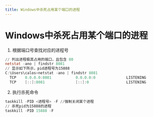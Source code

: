 ```yaml
---
title: Windows中杀死占用某个端口的进程
---
```


# Windows中杀死占用某个端口的进程

1. 根据端口号查找对应的进程号 

```powershell
// 列出进程极其占用的端口，且包含 80
netstat -ano | findstr 8081
// 显示如下所示，pid进程号为15888
C:\Users\calos>netstat -ano | findstr 8081
  TCP    0.0.0.0:8081           0.0.0.0:0              LISTENING       15888
  TCP    [::]:8081              [::]:0                 LISTENING       15888
```

2. 执行杀死命令

```powershell
taskkill -PID <进程号> -F //强制关闭某个进程
// 杀死pid为15888的进程
taskkill -PID 15888 -F 
```

